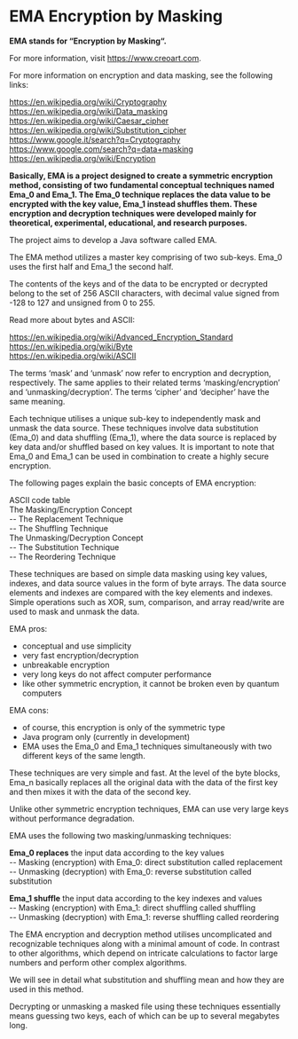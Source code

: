 # EMA Encryption by Masking

<strong>EMA stands for “Encryption by Masking“.</strong>

For more information, visit https://www.creoart.com.

For more information on encryption and data masking, see the following links:

https://en.wikipedia.org/wiki/Cryptography</br>
https://en.wikipedia.org/wiki/Data_masking</br>
https://en.wikipedia.org/wiki/Caesar_cipher</br>
https://en.wikipedia.org/wiki/Substitution_cipher</br>
https://www.google.it/search?q=Cryptography</br>
https://www.google.com/search?q=data+masking</br>
https://en.wikipedia.org/wiki/Encryption</br>

<strong>Basically, EMA is a project designed to create a symmetric encryption method, consisting of two fundamental conceptual techniques named Ema_0 and Ema_1. The Ema_0 technique replaces the data value to be encrypted with the key value, Ema_1 instead shuffles them. These encryption and decryption techniques were developed mainly for theoretical, experimental, educational, and research purposes.</strong>

The project aims to develop a Java software called EMA.

The EMA method utilizes a master key comprising of two sub-keys. Ema_0 uses the first half and Ema_1 the second half.

The contents of the keys and of the data to be encrypted or decrypted belong to the set of 256 ASCII characters, with decimal value signed from -128 to 127 and unsigned from 0 to 255.

Read more about bytes and ASCII:

https://en.wikipedia.org/wiki/Advanced_Encryption_Standard</br>
https://en.wikipedia.org/wiki/Byte</br>
https://en.wikipedia.org/wiki/ASCII</br>

The terms ‘mask’ and ‘unmask’ now refer to encryption and decryption, respectively. The same applies to their related terms ‘masking/encryption’ and ‘unmasking/decryption’. The terms ‘cipher’ and ‘decipher’ have the same meaning.

Each technique utilises a unique sub-key to independently mask and unmask the data source. These techniques involve data substitution (Ema_0) and data shuffling (Ema_1), where the data source is replaced by key data and/or shuffled based on key values. It is important to note that Ema_0 and Ema_1 can be used in combination to create a highly secure encryption.

The following pages explain the basic concepts of EMA encryption:

ASCII code table</br>
The Masking/Encryption Concept</br>
-- The Replacement Technique</br>
-- The Shuffling Technique</br>
The Unmasking/Decryption Concept</br>
-- The Substitution Technique</br>
-- The Reordering Technique</br>

These techniques are based on simple data masking using key values, indexes, and data source values in the form of byte arrays. The data source elements and indexes are compared with the key elements and indexes. Simple operations such as XOR, sum, comparison, and array read/write are used to mask and unmask the data.

EMA pros:

- conceptual and use simplicity</br>
- very fast encryption/decryption</br>
- unbreakable encryption</br>
- very long keys do not affect computer performance</br>
- like other symmetric encryption, it cannot be broken even by quantum computers</br>

EMA cons:

- of course, this encryption is only of the symmetric type
- Java program only (currently in development)
- EMA uses the Ema_0 and Ema_1 techniques simultaneously with two different keys of the same length.

These techniques are very simple and fast. At the level of the byte blocks, Ema_n basically replaces all the original data with the data of the first key and then mixes it with the data of the second key.

Unlike other symmetric encryption techniques, EMA can use very large keys without performance degradation.

EMA uses the following two masking/unmasking techniques:

<strong>Ema_0 replaces</strong> the input data according to the key values</br>
-- Masking (encryption) with Ema_0: direct substitution called replacement</br>
-- Unmasking (decryption) with Ema_0: reverse substitution called substitution</br>

<strong>Ema_1 shuffle</strong> the input data according to the key indexes and values</br>
-- Masking (encryption) with Ema_1: direct shuffling called shuffling</br>
-- Unmasking (decryption) with Ema_1: reverse shuffling called reordering</br>

The EMA encryption and decryption method utilises uncomplicated and recognizable techniques along with a minimal amount of code. In contrast to other algorithms, which depend on intricate calculations to factor large numbers and perform other complex algorithms.

We will see in detail what substitution and shuffling mean and how they are used in this method.

Decrypting or unmasking a masked file using these techniques essentially means guessing two keys, each of which can be up to several megabytes long.
